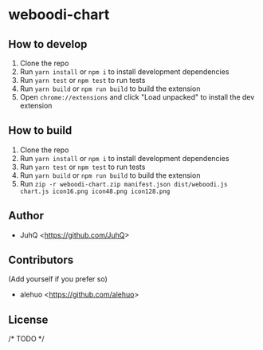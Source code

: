 # weboodi-chart

## How to develop

1. Clone the repo
2. Run `yarn install` or `npm i` to install development dependencies
3. Run `yarn test` or `npm test` to run tests
4. Run `yarn build` or `npm run build` to build the extension
5. Open `chrome://extensions` and click "Load unpacked" to install the dev extension

## How to build

1. Clone the repo
2. Run `yarn install` or `npm i` to install development dependencies
3. Run `yarn test` or `npm test` to run tests
4. Run `yarn build` or `npm run build` to build the extension
5. Run `zip -r weboodi-chart.zip manifest.json dist/weboodi.js chart.js icon16.png icon48.png icon128.png`

## Author

- JuhQ <<https://github.com/JuhQ>>

## Contributors

(Add yourself if you prefer so)

- alehuo <<https://github.com/alehuo>>

## License

/* TODO */
